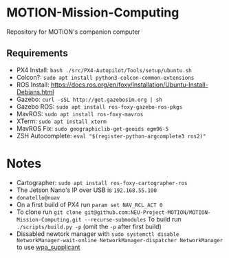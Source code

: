 # MOTION-Mission-Computing
Repository for MOTION's companion computer

## Requirements
- PX4 Install: `bash ./src/PX4-Autopilot/Tools/setup/ubuntu.sh`
- Colcon?: `sudo apt install python3-colcon-common-extensions`
- ROS Install: https://docs.ros.org/en/foxy/Installation/Ubuntu-Install-Debians.html
- Gazebo: `curl -sSL http://get.gazebosim.org | sh`
- Gazebo ROS: `sudo apt install ros-foxy-gazebo-ros-pkgs`
- MavROS: `sudo apt install ros-foxy-mavros`
- XTerm: `sudo apt install xterm`
- MavROS Fix: `sudo geographiclib-get-geoids egm96-5`
- ZSH Autocomplete: `eval "$(register-python-argcomplete3 ros2)"`


# Notes
- Cartographer: `sudo apt install ros-foxy-cartographer-ros`
- The Jetson Nano's IP over USB is `192.168.55.100`
- `donatello@nuav`
- On a first build of PX4 run `param set NAV_RCL_ACT 0` 
- To clone run `git clone git@github.com:NEU-Project-MOTION/MOTION-Mission-Computing.git --recurse-submodules`
To build run `./scripts/build.py -p` (omit the `-p` after first build)
- Dissabled newtork manager with `sudo systemctl disable NetworkManager-wait-online NetworkManager-dispatcher NetworkManager` to use [wpa_supplicant](https://www.linuxbabe.com/ubuntu/connect-to-wi-fi-from-terminal-on-ubuntu-18-04-19-04-with-wpa-supplicant)